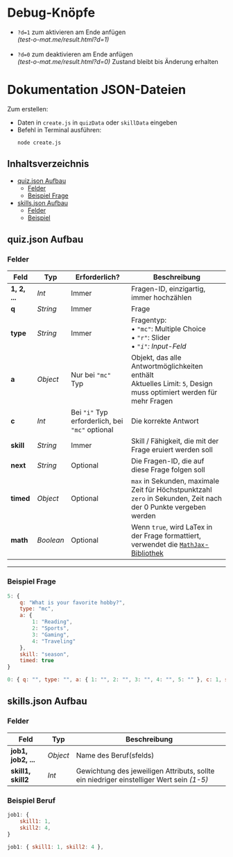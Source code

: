# Debug-Knöpfe
- ```?d=1``` zum aktivieren am Ende anfügen <br> *(test-o-mat.me/result.html?d=1)*
<br><br>
- ```?d=0``` zum deaktivieren am Ende anfügen <br> *(test-o-mat.me/result.html?d=0)*
Zustand bleibt bis Änderung erhalten

# Dokumentation JSON-Dateien
Zum erstellen:
- Daten in `create.js` in `quizData` oder `skillData` eingeben
- Befehl in Terminal ausführen:
    ```console
    node create.js
    ```
## Inhaltsverzeichnis

- [quiz.json Aufbau](#quizjson-aufbau)
    - [Felder](#felder)
    - [Beispiel Frage](#beispiel-frage)
- [skills.json Aufbau](#skillsjson-aufbau)
    - [Felder](#felder-1)
    - [Beispiel](#beispiel-beruf)

## quiz.json Aufbau

### Felder

| Feld         | Typ         | Erforderlich?                                 | Beschreibung                                                                                   |
|--------------|-------------|---------------------------------------------------------------|-----------------------------------------------------------------------------------------------|
| **1, 2, ...** | *Int*      | Immer                                                        | Fragen-ID, einzigartig, immer hochzählen                                                     |
| **q**        | *String*    | Immer                                                        | Frage                                                                                       |
| **type**     | *String*    | Immer                                                        | Fragentyp:<br>• `"mc"`: Multiple Choice<br>• `"r"`: Slider<br>• *`"i"`: Input-Feld* |
| **a**        | *Object*    | Nur bei `"mc"` Typ                                           |  Objekt, das alle Antwortmöglichkeiten enthält <br> Aktuelles Limit: `5`, Design muss optimiert werden für mehr Fragen |
| **c**        | *Int*       | Bei `"i"` Typ erforderlich, bei `"mc"` optional              | Die korrekte Antwort    |
| **skill**    | *String*    | Immer                                                        | Skill / Fähigkeit, die mit der Frage eruiert werden soll                                     |
| **next**     | *String*    | Optional                                                     |  Die Fragen-ID, die auf diese Frage folgen soll                                  |
| **timed**    | *Object*    | Optional                                                     |  `max` in Sekunden, maximale Zeit für Höchstpunktzahl <br> `zero` in Sekunden, Zeit nach der 0 Punkte vergeben werden |
| **math**    | *Boolean*    | Optional                                                     |  Wenn `true`, wird LaTex in der Frage formattiert, verwendet die [`MathJax`-Bibliothek](https://www.mathjax.org/)|

---

### Beispiel Frage

```js
5: {
    q: "What is your favorite hobby?",
    type: "mc",
    a: {
        1: "Reading",
        2: "Sports",
        3: "Gaming",
        4: "Traveling"
    },
    skill: "season",
    timed: true
}

0: { q: "", type: "", a: { 1: "", 2: "", 3: "", 4: "", 5: "" }, c: 1, skill: "", next:"", timed: {max: , zero: }}
```




## skills.json Aufbau

### Felder

| Feld         | Typ         | Beschreibung                                                                                   |
|--------------|-------------|-----------------------------------------------------------------------------------------------|
| **job1, job2, ...** | *Object*   | Name des Beruf(sfelds)                                                                 |
| **skill1, skill2**        | *Int*    | Gewichtung des jeweiligen Attributs, sollte ein  niedriger einstelliger Wert sein *(1-5)*                                                                                        |

### Beispiel Beruf
```js
job1: {
    skill1: 1,
    skill2: 4,
}

job1: { skill1: 1, skill2: 4 },
```